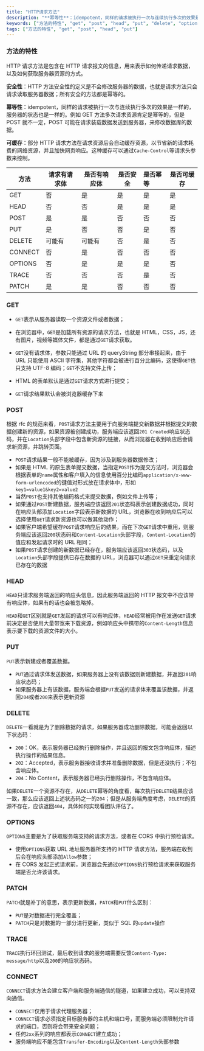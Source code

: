 ```yaml
---
title: "HTTP请求方法"
description: "**幂等性**：idempotent，同样的请求被执行一次与连续执行多次的效果是一样的，服务器的状态也是一样的。例如 GET 方法多次请求资源肯定是幂等的，但是 POST 就不一定，POST 可能在请求装载数据发送到服务器，来修改数据库的数据。"
keywords: ["方法的特性", "get", "post", "head", "put", "delete", "options", "patch"]
tags: ["方法的特性", "get", "post", "head", "put"]
---
```


### 方法的特性

HTTP 请求方法是包含在 HTTP 请求报文的信息，用来表示如何传递请求数据，以及如何获取服务器资源的方式。

**安全性**：HTTP 方法安全性的定义是不会修改服务器的数据，也就是请求方法只会请求读取服务器数据；所有安全的方法都是幂等的。

**幂等性**：idempotent，同样的请求被执行一次与连续执行多次的效果是一样的，服务器的状态也是一样的。例如 GET 方法多次请求资源肯定是幂等的，但是 POST 就不一定，POST 可能在请求装载数据发送到服务器，来修改数据库的数据。

**可缓存**：部分 HTTP 请求方法在请求资源后会自动缓存资源，以节省新的请求耗费的网络资源，并且加快网页响应。这种缓存可以通过`Cache-Control`等请求头参数来控制。

| 方法    | 请求有请求体 | 是否有响应体 | 是否安全 | 是否幂等 | 是否可缓存 |
| ------- | ------------ | ------------ | -------- | :------- | ---------- |
| GET     | 否           | 是           | 是       | 是       | 是         |
| HEAD    | 否           | 否           | 是       | 是       | 是         |
| POST    | 是           | 是           | 否       | 否       | 否         |
| PUT     | 是           | 否           | 否       | 是       | 否         |
| DELETE  | 可能有       | 可能有       | 否       | 是       | 否         |
| CONNECT | 否           | 是           | 否       | 否       | 否         |
| OPTIONS | 否           | 是           | 是       | 是       | 否         |
| TRACE   | 否           | 否           | 否       | 是       | 否         |
| PATCH   | 是           | 是           | 否       | 否       | 否         |

### GET

- `GET`表示从服务器读取一个资源文件或者数据；

- 在浏览器中，`GET`是加载所有资源的请求方法，也就是 HTML，CSS，JS，还有图片，视频等媒体文件，都是通过`GET`请求获取。
- `GET`没有请求体，参数只能通过 URL 的 queryString 部分串接起来，由于 URL 只能使用 ASCII 字符集，其他字符都会被进行百分比编码，这使得`GET`也只支持 UTF-8 编码；`GET`不支持文件上传；
- HTML 的表单默认是通过`GET`请求方式进行提交；
- `GET`请求结果默认会被浏览器缓存下来

### POST

根据 rfc 的规范来看，`POST`请求方法主要用于向服务端提交新数据并根据提交的数据创建新的资源，如果资源被创建成功，服务端应该返回`201 Created`响应状态码，并在`Location`头部字段中包含新资源的链接，从而浏览器在收到响应后会请求新资源，并跳转页面。

- `POST`请求结果一般不能被缓存，因为涉及到服务器数据修改；
- 如果是 HTML 的原生表单提交数据，当指定`POST`作为提交方法时，浏览器会根据表单的`name`属性和客户填入的信息使用百分比编码`application/x-www-form-urlencoded`的键值对形式放在请求体中，形如`key1=value1&key2=value2`
- 当然`POST`也支持其他编码格式来提交数据，例如文件上传等；
- 如果通过`POST`新建数据，服务端应该返回`201`状态码表示创建数据成功，同时在响应头部添加`Location`字段表示新数据的 URL，浏览器在收到响应后可以选择使用`GET`请求新资源也可以做其他动作；
- 如果客户端希望缓存`POST`请求响应后的结果，而在下次`GET`请求中重用，则服务端应该返回`200`状态码和`Content-Location`头部字段，`Content-Location`的值应和发起请求时的 URL 相同；
- 如果`POST`请求创建的新数据已经存在，服务端应该返回`303`状态码，以及`Location`头部字段提供已存在数据的 URL，浏览器可以通过`GET`来重定向请求已存在的数据

### HEAD

`HEAD`只请求服务端返回的响应头信息，因此服务端返回的 HTTP 报文中不应该带有响应体，如果有的话也会被忽略掉。

`HEAD`和`GET`区别就是`GET`发起的请求可以有响应体，`HEAD`经常被用作在发送`GET`请求前决定是否使用大量带宽来下载资源，例如响应头中携带的`Content-Length`信息表示要下载的资源文件的大小。

### PUT

`PUT`表示新建或者覆盖数据。

- `PUT`通过请求体发送数据，如果服务器上没有该数据则新建数据，并返回`201`响应状态码；
- 如果服务器上有该数据，服务端会根据`PUT`发送的请求体来覆盖该数据，并返回`204`或者`200`来表示更新资源

### DELETE

`DELETE`一看就是为了删除数据的请求，如果服务器成功删除数据，可能会返回以下状态码：

- `200`：OK，表示服务器已经执行删除操作，并且返回的报文包含响应体，描述执行操作的结果信息。
- `202`：Accepted，表示服务器接收请求并准备删除数据，但是还没执行；不包含响应体。
- `204`：No Content，表示服务器已经执行删除操作，不包含响应体。

如果`DELETE`一个资源不存在，从`DELETE`幂等的角度看，每次执行`DELETE`结果应该一致，那么应该返回上述状态码之一的`204`；但是从服务端角度考虑，`DELETE`的资源不存在，应该返回`404`，具体如何实现看团队评估了。

### OPTIONS

`OPTIONS`主要是为了获取服务端支持的请求方法，或者在 CORS 中执行预检请求。

- 使用`OPTIONS`获取 URL 地址服务器所支持的 HTTP 请求方法，服务端在收到后会在响应头部添加`Allow`参数；
- 在 CORS 发起正式请求前，浏览器会先通过`OPTIONS`执行预检请求来获取服务端是否允许该请求。

### PATCH

`PATCH`就是补丁的意思，表示更新数据，`PATCH`和`PUT`什么区别：

- `PUT`是对数据进行完全覆盖；
- `PATCH`只是对数据的一部分进行更新，类似于 SQL 的`update`操作

### TRACE

`TRACE`执行环回测试，最后收到请求的服务端需要反馈`Content-Type: message/http`以及`200`的响应状态码。

### CONNECT

`CONNECT`请求方法会建立客户端和服务端通信的隧道，如果建立成功，可以支持双向通信。

- `CONNECT`仅用于请求代理服务器；
- `CONNECT`请求必须指定目标服务器的主机和端口号，而服务端必须限制允许请求的端口，否则将会带来安全问题；
- 任何`2xx`系列的响应都表示`CONNECT`建立成功；
- 服务端响应不能包含`Transfer-Encoding`以及`Content-Length`头部参数